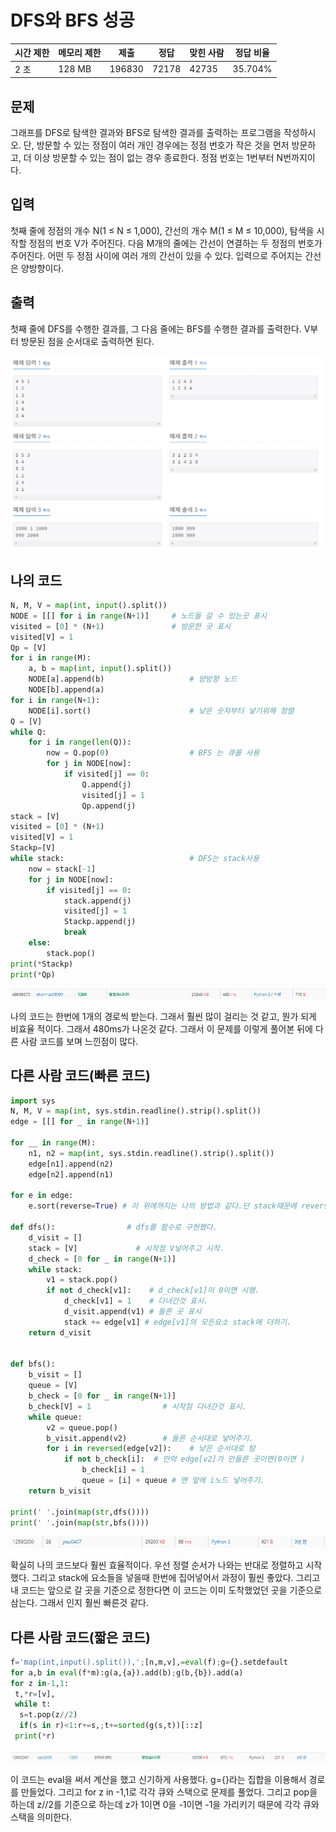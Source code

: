 # DFS와 BFS 성공

| 시간 제한 | 메모리 제한 | 제출     | 정답    | 맞힌 사람 | 정답 비율   |
| ----- | ------ | ------ | ----- | ----- | ------- |
| 2 초   | 128 MB | 196830 | 72178 | 42735 | 35.704% |

## 문제

그래프를 DFS로 탐색한 결과와 BFS로 탐색한 결과를 출력하는 프로그램을 작성하시오. 단, 방문할 수 있는 정점이 여러 개인 경우에는 정점 번호가 작은 것을 먼저 방문하고, 더 이상 방문할 수 있는 점이 없는 경우 종료한다. 정점 번호는 1번부터 N번까지이다.

## 입력

첫째 줄에 정점의 개수 N(1 ≤ N ≤ 1,000), 간선의 개수 M(1 ≤ M ≤ 10,000), 탐색을 시작할 정점의 번호 V가 주어진다. 다음 M개의 줄에는 간선이 연결하는 두 정점의 번호가 주어진다. 어떤 두 정점 사이에 여러 개의 간선이 있을 수 있다. 입력으로 주어지는 간선은 양방향이다.

## 출력

첫째 줄에 DFS를 수행한 결과를, 그 다음 줄에는 BFS를 수행한 결과를 출력한다. V부터 방문된 점을 순서대로 출력하면 된다.

![](20220901_백준1260_DFS와%20BFSassets/2022-09-01-21-29-39-image.png)

## 나의 코드

```python
N, M, V = map(int, input().split())
NODE = [[] for i in range(N+1)]     # 노드들 갈 수 있는곳 표시
visited = [0] * (N+1)               # 방문한 곳 표시
visited[V] = 1
Qp = [V]
for i in range(M):
    a, b = map(int, input().split())
    NODE[a].append(b)                   # 양방향 노드
    NODE[b].append(a)
for i in range(N+1):
    NODE[i].sort()                      # 낮은 숫자부터 넣기위해 정렬
Q = [V]
while Q:
    for i in range(len(Q)):
        now = Q.pop(0)                  # BFS 는 큐를 사용
        for j in NODE[now]:
            if visited[j] == 0:
                Q.append(j)
                visited[j] = 1
                Qp.append(j)
stack = [V]
visited = [0] * (N+1)
visited[V] = 1
Stackp=[V]
while stack:                            # DFS는 stack사용
    now = stack[-1]
    for j in NODE[now]:
        if visited[j] == 0:
            stack.append(j)
            visited[j] = 1
            Stackp.append(j)
            break
    else:
        stack.pop()
print(*Stackp)
print(*Qp)

```

![](20220901_백준1260_DFS와%20BFSassets/2022-09-01-21-30-11-image.png)

나의 코드는 한번에 1개의 경로씩 받는다. 그래서 훨씬 많이 걸리는 것 같고, 뭔가 되게 비효율 적이다. 그래서 480ms가 나온것 같다. 그래서 이 문제를 이렇게 풀어본 뒤에 다른 사람 코드를 보며 느낀점이 많다.

## 다른 사람 코드(빠른 코드)

```python
import sys
N, M, V = map(int, sys.stdin.readline().strip().split())
edge = [[] for _ in range(N+1)]

for __ in range(M):
    n1, n2 = map(int, sys.stdin.readline().strip().split())
    edge[n1].append(n2)
    edge[n2].append(n1)

for e in edge:
    e.sort(reverse=True) # 이 위에까지는 나의 방법과 같다.단 stack때문에 reverse사용. 

def dfs():                # dfs를 함수로 구현했다.
    d_visit = []
    stack = [V]             # 시작점 V넣어주고 시작.
    d_check = [0 for _ in range(N+1)]
    while stack:
        v1 = stack.pop()
        if not d_check[v1]:    # d_check[v1]이 0이면 시행.
            d_check[v1] = 1    # 다녀간것 표시. 
            d_visit.append(v1) # 들른 곳 표시 
            stack += edge[v1] # edge[v1]의 모든요소 stack에 더하기.
    return d_visit


def bfs():
    b_visit = []
    queue = [V]
    b_check = [0 for _ in range(N+1)]
    b_check[V] = 1                # 시작점 다녀간것 표시. 
    while queue:
        v2 = queue.pop()
        b_visit.append(v2)        # 들른 순서대로 넣어주기.
        for i in reversed(edge[v2]):    # 낮은 순서대로 탐
            if not b_check[i]:  # 만약 edge[v2]가 안들른 곳이면(0이면 ) 
                b_check[i] = 1    
                queue = [i] + queue # 맨 앞에 i노드 넣어주기.
    return b_visit

print(' '.join(map(str,dfs())))
print(' '.join(map(str,bfs())))
```

![](20220901_백준1260_DFS와%20BFSassets/2022-09-01-21-30-52-image.png)

확실히 나의 코드보다 훨씬 효율적이다. 우선 정렬 순서가 나와는 반대로 정렬하고 시작했다. 그리고 stack에 요소들을 넣을때 한번에 집어넣어서 과정이 훨씬 좋았다. 그리고 내 코드는 앞으로 갈 곳을 기준으로 정한다면 이 코드는 이미 도착했었던 곳을 기준으로 삼는다. 그래서 인지 훨씬 빠른것 같다.

## 다른 사람 코드(짧은 코드)

```python
f='map(int,input().split()),';[n,m,v],=eval(f);g={}.setdefault
for a,b in eval(f*m):g(a,{a}).add(b);g(b,{b}).add(a)
for z in-1,1:
 t,*r=[v],
 while t:
  s=t.pop(z//2)
  if(s in r)<1:r+=s,;t+=sorted(g(s,t))[::z]
 print(*r)
```

![](20220901_백준1260_DFS와%20BFSassets/2022-09-01-21-31-38-image.png)

이 코드는 eval을 써서 계산을 했고 신기하게 사용했다.  g={}라는 집합을 이용해서 경로를 만들었다. 그리고 for z in -1,1로 각각 큐와 스택으로 문제를 풀었다. 그리고 pop을 하는데 z//2를 기준으로 하는데 z가 1이면 0을 -1이면 -1을 가리키기 때문에 각각 큐와 스택을 의미한다.
